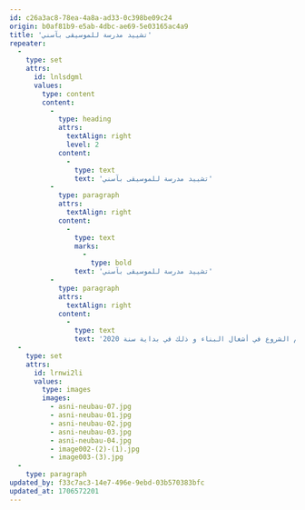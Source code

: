 ```yaml
---
id: c26a3ac8-78ea-4a8a-ad33-0c398be09c24
origin: b0af81b9-e5ab-4dbc-ae69-5e03165ac4a9
title: 'ﺗﺸﻴﻴﺪ ﻣﺪرﺳﺔ ﻟﻠﻤﻮﺳﻴﻘﻰ ﺑﺂﺳﻨﻲ'
repeater:
  -
    type: set
    attrs:
      id: lnlsdgml
      values:
        type: content
        content:
          -
            type: heading
            attrs:
              textAlign: right
              level: 2
            content:
              -
                type: text
                text: 'ﺗﺸﻴﻴﺪ ﻣﺪرﺳﺔ ﻟﻠﻤﻮﺳﻴﻘﻰ ﺑﺂﺳﻨﻲ'
          -
            type: paragraph
            attrs:
              textAlign: right
            content:
              -
                type: text
                marks:
                  -
                    type: bold
                text: 'ﺗﺸﻴﻴﺪ ﻣﺪرﺳﺔ ﻟﻠﻤﻮﺳﻴﻘﻰ ﺑﺂﺳﻨﻲ'
          -
            type: paragraph
            attrs:
              textAlign: right
            content:
              -
                type: text
                text: 'إن ﺑﻠﻮرة ﻓﻜﺮة ﺑﻨﺎء ﻣﺪرﺳﺔ ﻟﻠﻤﻮﺳﻴﻘﻰ ﻳﻘﺘﻀﻲ أوﻻ اﻟﺘﻮﻓﺮ ﻋﻠﻰ ﻣﻘﺮ ﻗﺎر ﻟﻬﺬه اﻟﻤﺆﺳﺴﺔ. ﻟﻘﺪ ﻛﺎن ﻣﻦ اﻟﻤﻤﻜﻦ ﺑﻨﺎء ﻫﺬه اﻟﻤﺪرﺳﺔ ﻓﻲ إﺣﺪى أﺟﺰاء اﻟﻤﺪرﺳﺔ اﻟﻤﺮﻛﺰﻳﺔ ﻵﺳﻨﻲ ﻟﻜﻦ ذﻟﻚ ﻟﻢ ﻳﺘﻢ ﻷﺳﺒﺎب ﻋﺪﻳﺪة . ﻟﺬﻟﻚ ﻛﺎن إﻟﺰاﻣﻴﺎ إﻳﺠﺎد ﻣﻜﺎن آﺧﺮ ﻳﻜﻮن ﻣﺴﺘﻘﻼ ﻟﻬﺬا اﻟﻤﺸﺮوع . اﻷﻣﺮ ﻟﻢ ﻳﻜﻦ ﺳﻬﻼ ﺑﺘﺎﺗﺎ ﻓﺒﻌﺪ ﺑﺤﺚ ﻃﻮﻳﻞ ﺗﻤﻜﻦ أﺻﺪﻗﺎؤﻧﺎ اﻟﻤﻐﺎرﺑﺔ ﻣﻦ إﻳﺠﺎد ﺑﻘﻌﺔ أرﺿﻴﺔ ﻳﻤﻠﻜﻬﺎ ﻣﻬﺎﺟﺮ ﻣﻐﺮﺑﻲ ﻣﻘﻴﻢ ﺑﺎﻟﺪﻳﺎر اﻟﻜﻨﺪﻳﺔ ﻳﺮﻳﺪ ﺑﻴﻌﻬﺎ . و ﺑﺎﻟﻔﻌﻞ ﻓﻘﺪ ﻗﺎﻣﺖ ﺟﻤﻌﻴﺔ أﻣﺎرك ﺑﺸﺮاﺋﻬﺎ , و رﻳﺜﻤﺎ ﺗﻨﺘﻬﻲ إﺟﺮاءات و وﺛﺎﺋﻖ اﻟﺒﻴﻊ مع الموثق ﺳﻴﺘﻢ اﻟﺸﺮوع ﻓﻲ أﺷﻐﺎل اﻟﺒﻨﺎء و ذلك في بداية سنة 2020 .'
  -
    type: set
    attrs:
      id: lrnwi2li
      values:
        type: images
        images:
          - asni-neubau-07.jpg
          - asni-neubau-01.jpg
          - asni-neubau-02.jpg
          - asni-neubau-03.jpg
          - asni-neubau-04.jpg
          - image002-(2)-(1).jpg
          - image003-(3).jpg
  -
    type: paragraph
updated_by: f33c7ac3-14e7-496e-9ebd-03b570383bfc
updated_at: 1706572201
---
```

